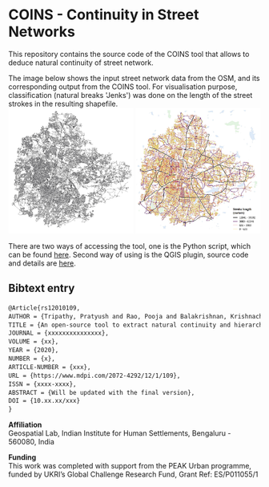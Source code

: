 # COINS - Continuity in Street Networks
This repository contains the source code of the COINS tool that allows to deduce natural continuity of street network.<br/>

The image below shows the input street network data from the OSM, and its corresponding output from the COINS tool. For visualisation purpose, classification (natural breaks 'Jenks') was done on the length of the street strokes in the resulting shapefile.<br/>
<img src="Images/Input.png" height="250" width="250">
<img src="Images/Output.png" height="250" width="250">

There are two ways of accessing the tool, one is the Python script, which can be found [here](/PythonTool). Second way of using is the QGIS plugin, source code and details are [here](/QGISplugin).

## Bibtext entry
```tex
@Article{rs12010109,
AUTHOR = {Tripathy, Pratyush and Rao, Pooja and Balakrishnan, Krishnachandran and Malladi, Teja},
TITLE = {An open-source tool to extract natural continuity and hierarchy of urban street networks},
JOURNAL = {xxxxxxxxxxxxxxx},
VOLUME = {xx},
YEAR = {2020},
NUMBER = {x},
ARTICLE-NUMBER = {xxx},
URL = {https://www.mdpi.com/2072-4292/12/1/109},
ISSN = {xxxx-xxxx},
ABSTRACT = {Will be updated with the final version},
DOI = {10.xx.xx/xxx}
}
```

**Affiliation**<br/>
Geospatial Lab, Indian Institute for Human Settlements, Bengaluru - 560080, India<br/>

**Funding**<br/>
This work was completed with support from the PEAK Urban programme, funded by UKRI’s Global Challenge Research Fund, Grant Ref: ES/P011055/1

